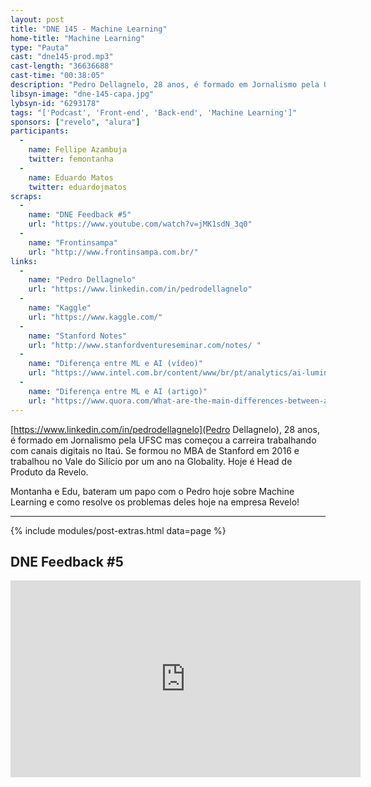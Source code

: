 ```yaml
---
layout: post
title: "DNE 145 - Machine Learning"
home-title: "Machine Learning"
type: "Pauta"
cast: "dne145-prod.mp3"
cast-length: "36636688"
cast-time: "00:38:05"
description: "Pedro Dellagnelo, 28 anos, é formado em Jornalismo pela UFSC mas começou a carreira trabalhando com canais digitais no Itaú. Se formou no MBA de Stanford em 2016 e trabalhou no Vale do Silício por um ano na Globality. Hoje é Head de Produto da Revelo. Montanha e Edu, bateram um papo com o Pedro hoje sobre Machine Learning e como resolve os problemas deles hoje na empresa Revelo!"
libsyn-image: "dne-145-capa.jpg"
lybsyn-id: "6293178"
tags: "['Podcast', 'Front-end', 'Back-end', 'Machine Learning']"
sponsors: ["revelo", "alura"]
participants: 
  -
    name: Fellipe Azambuja
    twitter: femontanha
  -
    name: Eduardo Matos
    twitter: eduardojmatos
scraps:
  -
    name: "DNE Feedback #5"
    url: "https://www.youtube.com/watch?v=jMK1sdN_3q0"
  -
    name: "Frontinsampa"
    url: "http://www.frontinsampa.com.br/"
links:
  -
    name: "Pedro Dellagnelo"
    url: "https://www.linkedin.com/in/pedrodellagnelo"
  -
    name: "Kaggle"
    url: "https://www.kaggle.com/"
  -
    name: "Stanford Notes"
    url: "http://www.stanfordventureseminar.com/notes/ "
  -
    name: "Diferença entre ML e AI (vídeo)"
    url: "https://www.intel.com.br/content/www/br/pt/analytics/ai-luminary-reza-zadeh-video.html"
  -
    name: "Diferença entre ML e AI (artigo)"
    url: "https://www.quora.com/What-are-the-main-differences-between-artificial-intelligence-and-machine-learning-Is-machine-learning-a-part-of-artificial-intelligence"
---
```


[https://www.linkedin.com/in/pedrodellagnelo](Pedro Dellagnelo), 28 anos, é formado em Jornalismo pela UFSC mas começou a carreira trabalhando com canais digitais no Itaú. Se formou no MBA de Stanford em 2016 e trabalhou no Vale do Silício por um ano na Globality. Hoje é Head de Produto da Revelo.

Montanha e Edu, bateram um papo com o Pedro hoje sobre Machine Learning e como resolve os problemas deles hoje na empresa Revelo!

---

{% include modules/post-extras.html data=page %}

<section class="post-youtube">
  <h2 class="post-youtube-title">
    DNE Feedback #5
  </h2>
  <div class="v-wrapper">
    <iframe class="v-iframe" width="560" height="315" src="https://www.youtube.com/embed/jMK1sdN_3q0" frameborder="0" allowfullscreen></iframe>
  </div>
</section>
